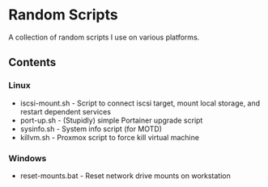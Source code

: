 # Random Scripts

A collection of random scripts I use on various platforms.

## Contents

### Linux
* iscsi-mount.sh - Script to connect iscsi target, mount local storage, and restart dependent services
* port-up.sh - (Stupidly) simple Portainer upgrade script
* sysinfo.sh - System info script (for MOTD)
* killvm.sh - Proxmox script to force kill virtual machine

### Windows
* reset-mounts.bat - Reset network drive mounts on workstation

